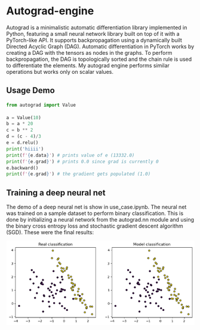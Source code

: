 # Autograd-engine
Autograd is a minimalistic automatic differentiation library implemented in Python, featuring a small neural network library built on top of it with a PyTorch-like API. It supports backpropagation using a dynamically built Directed Acyclic Graph (DAG). Automatic differentiation in PyTorch works by creating a DAG with the tensors as nodes in the graphs. To perform backpropagation, the DAG is topologically sorted and the chain rule is used to differentiate the elements. My autograd engine performs similar operations but works only on scalar values.

<h2> Usage Demo </h2>

``` python
from autograd import Value

a = Value(10)
b = a * 20
c = b ** 2
d = (c - 4)/3
e = d.relu()
print('hiiii')
print(f'{e.data}') # prints value of e (13332.0)
print(f'{e.grad}') # prints 0.0 since grad is currently 0
e.backward()
print(f'{e.grad}') # the gradient gets populated (1.0)
```
<h2> Training a deep neural net </h2>

The demo of a deep neural net is show in use_case.ipynb. The neural net was trained on a sample dataset to perform binary classification. This is done by initializing a neural network from the autograd.nn module and using the binary cross entropy loss and stochastic gradient descent algorithm (SGD). These were the final results:

![Alt text](finalimage.png)
